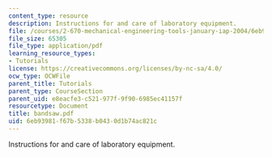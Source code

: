 ```yaml
---
content_type: resource
description: Instructions for and care of laboratory equipment.
file: /courses/2-670-mechanical-engineering-tools-january-iap-2004/6eb93981f67b5338b0430d1b74ac821c_bandsaw.pdf
file_size: 65305
file_type: application/pdf
learning_resource_types:
- Tutorials
license: https://creativecommons.org/licenses/by-nc-sa/4.0/
ocw_type: OCWFile
parent_title: Tutorials
parent_type: CourseSection
parent_uid: e8eacfe3-c521-977f-9f90-6985ec41157f
resourcetype: Document
title: bandsaw.pdf
uid: 6eb93981-f67b-5338-b043-0d1b74ac821c
---
```

Instructions for and care of laboratory equipment.